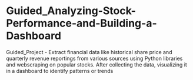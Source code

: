 # Guided_Analyzing-Stock-Performance-and-Building-a-Dashboard
Guided_Project - Extract financial data like historical share price and quarterly revenue reportings from various sources using Python libraries and webscraping on popular stocks. After collecting the data, visualizing it in a dashboard to identify patterns or trends
